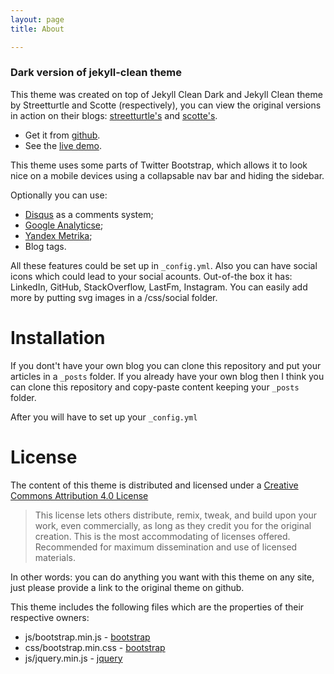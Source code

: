 ```yaml
---
layout: page 
title: About

---
```


### Dark version of jekyll-clean theme

This theme was created on top of Jekyll Clean Dark and Jekyll Clean theme by Streetturtle and Scotte (respectively), you can view the original versions in action on their blogs: [streetturtle's](http://pavelmakhov.com) and [scotte's](https://scotte.github.io).

* Get it from [github](https://github.com/geozak/jekyll-clean-dark).
* See the [live demo](https://geozak.github.io/jekyll-clean-dark/).

<!---
* See it [in action on my own blog](https://geozak.github.io/blog/).
-->

This theme uses some parts of Twitter Bootstrap, which allows it to look nice on a mobile devices using a collapsable nav bar and hiding the
sidebar.

Optionally you can use:

 - [Disqus](http://disqus.com) as a comments system;
 - [Google Analyticse](http://www.google.com/analytics/);
 - [Yandex Metrika](http://metrica.yandex.com);
 - Blog tags.

All these features could be set up in `_config.yml`. Also you can have social icons which could lead to your social acounts. Out-of-the box it has: LinkedIn, GitHub, StackOverflow, LastFm, Instagram. You can easily add more by putting svg images in a /css/social folder.

Installation
==

If you dont't have your own blog you can clone this repository and put your articles in a `_posts` folder.
If you already have your own blog then I think you can clone this repository and copy-paste content keeping your `_posts` folder.

After you will have to set up your `_config.yml`

License
=======

The content of this theme is distributed and licensed under a
[Creative Commons Attribution 4.0 License](https://creativecommons.org/licenses/by/4.0/legalcode)

>This license lets others distribute, remix, tweak, and build upon your work,
>even commercially, as long as they credit you for the original creation. This
>is the most accommodating of licenses offered. Recommended for maximum
>dissemination and use of licensed materials.

In other words: you can do anything you want with this theme on any site, just please
provide a link to the original theme on github.

This theme includes the following files which are the properties of their
respective owners:

* js/bootstrap.min.js - [bootstrap](http://getbootstrap.com)
* css/bootstrap.min.css - [bootstrap](http://getbootstrap.com)
* js/jquery.min.js - [jquery](https://jquery.com)
